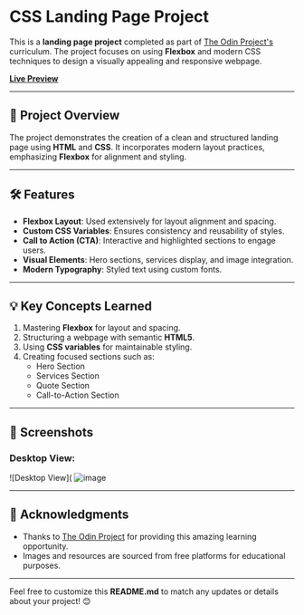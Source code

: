 # CSS Landing Page Project

This is a **landing page project** completed as part of [The Odin Project's](https://www.theodinproject.com/) curriculum. The project focuses on using **Flexbox** and modern CSS techniques to design a visually appealing and responsive webpage. 

**[Live Preview](https://satheem.github.io/landing-page/)**

---

## 🚀 Project Overview

The project demonstrates the creation of a clean and structured landing page using **HTML** and **CSS**. It incorporates modern layout practices, emphasizing **Flexbox** for alignment and styling.

---

## 🛠️ Features

- **Flexbox Layout**: Used extensively for layout alignment and spacing.
- **Custom CSS Variables**: Ensures consistency and reusability of styles.
- **Call to Action (CTA)**: Interactive and highlighted sections to engage users.
- **Visual Elements**: Hero sections, services display, and image integration.
- **Modern Typography**: Styled text using custom fonts.

---

## 💡 Key Concepts Learned

1. Mastering **Flexbox** for layout and spacing.
2. Structuring a webpage with semantic **HTML5**.
3. Using **CSS variables** for maintainable styling.
4. Creating focused sections such as:
   - Hero Section
   - Services Section
   - Quote Section
   - Call-to-Action Section

---

## 📸 Screenshots

### Desktop View:
![Desktop View](
![image](https://github.com/user-attachments/assets/b1e96de2-45d0-44eb-89f6-a807c5315cc7)


---

## 🙌 Acknowledgments

- Thanks to [The Odin Project](https://www.theodinproject.com/) for providing this amazing learning opportunity.
- Images and resources are sourced from free platforms for educational purposes.

--- 

Feel free to customize this **README.md** to match any updates or details about your project! 😊
